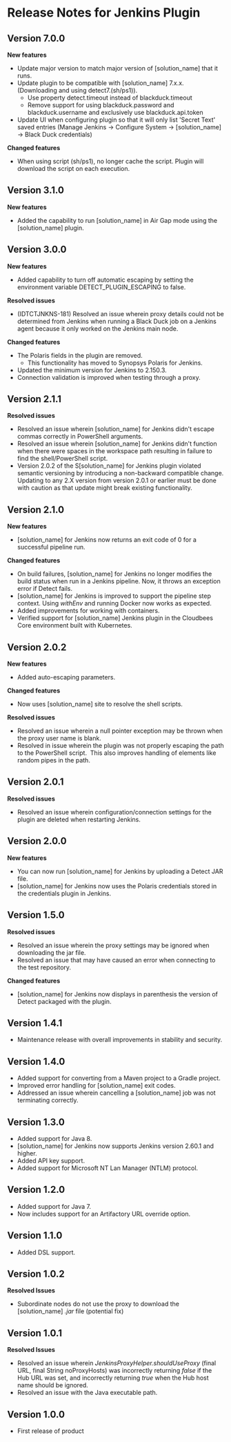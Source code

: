 # Release Notes for Jenkins Plugin
<!--
## **Version 8.0.0**
**New features**

* Updated to be compatible with [solution_name] 8.x.x. (Downloading and using detect8.(sh/ps1)).

**Changed features**
 
* The Jenkins plugin has been upgraded to use [solution_name] 8.x.x for execution.
* The plugin has been built against upgraded Jenkins/Jenkins plugin versions in order to mitigate known security risks.
* The minimal Jenkins version required is 2.377.
* Configuration and usage of the plugin is unchanged.
 
**Resolved issues**

* (IDTCTJNKNS-258) CVE-2022-42889 for Synopsys Detect Jenkins plugin 7.0.0
* (IDTCTJNKNS-261) Synopsys Detect v8 for Jenkins plugin
* (IDTCTJNKNS-255) Update dependency for Jenkins version, including optional plugin dependencies
* (IDTCTJNKNS-254) Only escape Detect parameter values
* (IDTCTJNKNS-253) Improve clarity of messages logged when running plugin
* (IDTCTJNKNS-252) Update internal dependencies to latest
* (IDTCTJNKNS-247) Detect shell scripts are executed first and then downloaded in Pipeline execution in Linux and Windows slave nodes
* (IDTCTJNKNS-239) Avoid leaking API token string in the console output
* (IDTCTJNKNS-228) Unable to use java version specified in pipeline when running Detect in Air Gap mode
* (IDTCTJNKNS-224) Improve clarity in the transition between the different stages of Detect for Jenkins
* (IDTCTJNKNS-220) Jenkins Build is changed to Unstable for Invalid values in Synopsys Detect Installers
* (IDTCTJNKNS-192) Size must be between 1 and 50 when --detect.project.tag is more than 50 characters
-->

## **Version 7.0.0**
**New features**

* Update major version to match major version of [solution_name] that it runs.
* Update plugin to be compatible with [solution_name] 7.x.x. (Downloading and using detect7.(sh/ps1)).
  - Use property detect.timeout instead of blackduck.timeout
  - Remove support for using blackduck.password and blackduck.username and exclusively use blackduck.api.token
* Update UI when configuring plugin so that it will only list 'Secret Text' saved entries (Manage Jenkins -> Configure System -> [solution_name] -> Black Duck credentials)

**Changed features**

* When using script (sh/ps1), no longer cache the script. Plugin will download the script on each execution.

## **Version 3.1.0**
**New features**

* Added the capability to run [solution_name] in Air Gap mode using the [solution_name] plugin.

## **Version 3.0.0**
**New features**

* Added capability to turn off automatic escaping by setting the environment variable DETECT\_PLUGIN\_ESCAPING to false.

**Resolved issues**

* (IDTCTJNKNS-181) Resolved an issue wherein proxy details could not be determined from Jenkins when running a Black Duck job on a Jenkins agent because it only worked on the Jenkins main node.

**Changed features**

* The Polaris fields in the plugin are removed.
  - This functionality has moved to Synopsys Polaris for Jenkins.
* Updated the minimum version for Jenkins to 2.150.3.
* Connection validation is improved when testing through a proxy.

## **Version 2.1.1**
**Resolved issues**

* Resolved an issue wherein [solution_name] for Jenkins didn't escape commas correctly in PowerShell arguments. 
* Resolved an issue wherein [solution_name] for Jenkins didn't function when there were spaces in the workspace path resulting in failure to find the shell/PowerShell script. 
* Version 2.0.2 of the S[solution_name] for Jenkins plugin violated semantic versioning by introducing a non-backward compatible change. Updating to any 2.X version from version 2.0.1 or earlier must be done with caution as that update might break existing functionality. 

## **Version 2.1.0**
**New features**

* [solution_name] for Jenkins now returns an exit code of 0 for a successful pipeline run.

**Changed features**

* On build failures, [solution_name] for Jenkins no longer modifies the build status when run in a Jenkins pipeline. Now, it throws an exception error if Detect fails.
* [solution_name] for Jenkins is improved to support the pipeline step context. Using *withEnv* and running Docker now works as expected.
* Added improvements for working with containers.
* Verified support for [solution_name] Jenkins plugin in the Cloudbees Core environment built with Kubernetes.

## **Version 2.0.2**
**New features**

* Added auto-escaping parameters.

**Changed features**

* Now uses [solution_name] site to resolve the shell scripts.

**Resolved issues**

* Resolved an issue wherein a null pointer exception may be thrown when the proxy user name is blank.
* Resolved in issue wherein the plugin was not properly escaping the path to the PowerShell script.  This also improves handling of elements like random pipes in the path.

## **Version 2.0.1**
**Resolved issues**

* Resolved an issue wherein configuration/connection settings for the plugin are deleted when restarting Jenkins.

## **Version 2.0.0**
**New features**

* You can now run [solution_name] for Jenkins by uploading a Detect JAR file.
* [solution_name] for Jenkins now uses the Polaris credentials stored in the credentials plugin in Jenkins.

## **Version 1.5.0**
**Resolved issues**

* Resolved an issue wherein the proxy settings may be ignored when downloading the jar file.
* Resolved an issue that may have caused an error when connecting to the test repository.

**Changed features**

* [solution_name] for Jenkins now displays in parenthesis the version of Detect packaged with the plugin.

## **Version 1.4.1**
* Maintenance release with overall improvements in stability and security.

## **Version 1.4.0**
* Added support for converting from a Maven project to a Gradle project.
* Improved error handling for [solution_name] exit codes.
* Addressed an issue wherein cancelling a [solution_name] job was not terminating correctly.

## **Version 1.3.0**
* Added support for Java 8.
* [solution_name] for Jenkins now supports Jenkins version 2.60.1 and higher.
* Added API key support.
* Added support for Microsoft NT Lan Manager (NTLM) protocol.

## **Version 1.2.0**
* Added support for Java 7.
* Now includes support for an Artifactory URL override option.

## **Version 1.1.0**
* Added DSL support.

## **Version 1.0.2**
**Resolved Issues**

* Subordinate nodes do not use the proxy to download the [solution_name] *.jar* file (potential fix)

## **Version 1.0.1**
**Resolved Issues**

* Resolved an issue wherein *JenkinsProxyHelper.shouldUseProxy* (final URL, final String noProxyHosts) was incorrectly returning *false* if the Hub URL was set, and incorrectly returning *true* when the Hub host name should be ignored.
* Resolved an issue with the Java executable path.

## **Version 1.0.0**
* First release of product
